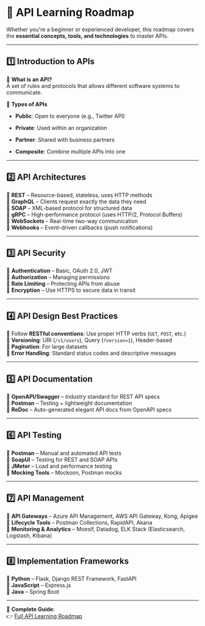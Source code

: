 # 📘 API Learning Roadmap

Whether you're a beginner or experienced developer, this roadmap covers the **essential concepts, tools, and technologies** to master APIs.

---

## 1️⃣ Introduction to APIs

🔹 **What is an API?**  
A set of rules and protocols that allows different software systems to communicate.

🔹 **Types of APIs**

- **Public**: Open to everyone (e.g., Twitter API)
    
- **Private**: Used within an organization
    
- **Partner**: Shared with business partners
    
- **Composite**: Combine multiple APIs into one
    

---

## 2️⃣ API Architectures

🔹 **REST** – Resource-based, stateless, uses HTTP methods  
🔹 **GraphQL** – Clients request exactly the data they need  
🔹 **SOAP** – XML-based protocol for structured data  
🔹 **gRPC** – High-performance protocol (uses HTTP/2, Protocol Buffers)  
🔹 **WebSockets** – Real-time two-way communication  
🔹 **Webhooks** – Event-driven callbacks (push notifications)

---

## 3️⃣ API Security

🔹 **Authentication** – Basic, OAuth 2.0, JWT  
🔹 **Authorization** – Managing permissions  
🔹 **Rate Limiting** – Protecting APIs from abuse  
🔹 **Encryption** – Use HTTPS to secure data in transit

---

## 4️⃣ API Design Best Practices

🔹 Follow **RESTful conventions**: Use proper HTTP verbs (`GET`, `POST`, etc.)  
🔹 **Versioning**: URI (`/v1/users`), Query (`?version=1`), Header-based  
🔹 **Pagination**: For large datasets  
🔹 **Error Handling**: Standard status codes and descriptive messages

---

## 5️⃣ API Documentation

🔹 **OpenAPI/Swagger** – Industry standard for REST API specs  
🔹 **Postman** – Testing + lightweight documentation  
🔹 **ReDoc** – Auto-generated elegant API docs from OpenAPI specs

---

## 6️⃣ API Testing

🔹 **Postman** – Manual and automated API tests  
🔹 **SoapUI** – Testing for REST and SOAP APIs  
🔹 **JMeter** – Load and performance testing  
🔹 **Mocking Tools** – Mockoon, Postman mocks

---

## 7️⃣ API Management

🔹 **API Gateways** – Azure API Management, AWS API Gateway, Kong, Apigee  
🔹 **Lifecycle Tools** – Postman Collections, RapidAPI, Akana  
🔹 **Monitoring & Analytics** – Moesif, Datadog, ELK Stack (Elasticsearch, Logstash, Kibana)

---

## 8️⃣ Implementation Frameworks

🔹 **Python** – Flask, Django REST Framework, FastAPI  
🔹 **JavaScript** – Express.js  
🔹 **Java** – Spring Boot

---

📍 **Complete Guide**:  
👉 [Full API Learning Roadmap](https://lnkd.in/dPFjUB9y)